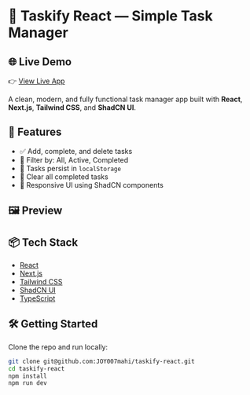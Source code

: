 # 🧠 Taskify React — Simple Task Manager

## 🌐 Live Demo

👉 [View Live App](https://taskify-three-peach.vercel.app)


A clean, modern, and fully functional task manager app built with **React**, **Next.js**, **Tailwind CSS**, and **ShadCN UI**.

## 🚀 Features

- ✅ Add, complete, and delete tasks
- 🎯 Filter by: All, Active, Completed
- 💾 Tasks persist in `localStorage`
- 🧹 Clear all completed tasks
- 🎨 Responsive UI using ShadCN components

## 🖼️ Preview



## 📦 Tech Stack

- [React](https://react.dev/)
- [Next.js](https://nextjs.org/)
- [Tailwind CSS](https://tailwindcss.com/)
- [ShadCN UI](https://ui.shadcn.com/)
- [TypeScript](https://www.typescriptlang.org/)

## 🛠️ Getting Started

Clone the repo and run locally:

```bash
git clone git@github.com:JOY007mahi/taskify-react.git
cd taskify-react
npm install
npm run dev
